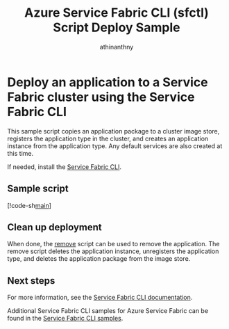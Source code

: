 ﻿---
title: Azure Service Fabric CLI (sfctl) Script Deploy Sample
description: Deploy an application to an Azure Service Fabric cluster using the Azure Service Fabric CLI
services: service-fabric
documentationcenter: 
author: athinanthny
manager: chackdan
editor: 
tags: azure-service-management

ms.assetid: 
ms.service: service-fabric
ms.workload: multiple
ms.topic: sample
ms.date: 04/16/2018
ms.author: atsenthi
ms.custom: mvc
---

# Deploy an application to a Service Fabric cluster using the Service Fabric CLI

This sample script copies an application package to a cluster image store, registers the application type in the cluster, and creates an application instance from the application type. Any default services are also created at this time.

If needed, install the [Service Fabric CLI](../service-fabric-cli.md).

## Sample script

[!code-sh[main](../../../cli_scripts/service-fabric/deploy-application/deploy-application.sh "Deploy an application to a cluster")]

## Clean up deployment

When done, the [remove](cli-remove-application.md) script can be used to remove the application. The remove script
deletes the application instance, unregisters the application type, and deletes the application package from the
image store.

## Next steps

For more information, see the [Service Fabric CLI documentation](../service-fabric-cli.md).

Additional Service Fabric CLI samples for Azure Service Fabric can be found in the [Service Fabric CLI samples](../samples-cli.md).
